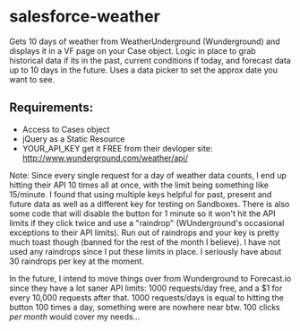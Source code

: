 salesforce-weather
==================

Gets 10 days of weather from WeatherUnderground (Wunderground) and displays it in a VF page on your Case object. Logic in place to grab historical data if its in the past, current conditions if today, and forecast data up to 10 days in the future. Uses a data picker to set the approx date you want to see.

Requirements:
-------------

* Access to Cases object
* jQuery as a Static Resource
* YOUR_API_KEY get it FREE from their devloper site: http://www.wunderground.com/weather/api/

Note: Since every single request for a day of weather data counts, I end up hitting their API 10 times all at once, with the limit being something like 15/minute. I found that using multiple keys helpful for past, present and future data as well as a different key for testing on Sandboxes. There is also some code that will disable the button for 1 minute so it won't hit the API limits if they click twice and use a "raindrop" (WUnderground's occasional exceptions to their API limits). Run out of raindrops and your key is pretty much toast though (banned for the rest of the month I believe). I have not used any raindrops since I put these limits in place. I seriously have about 30 raindrops per key at the moment.

In the future, I intend to move things over from Wunderground to Forecast.io since they have a lot saner API limits: 1000 requests/day free, and a $1 for every 10,000 requests after that. 1000 requests/days is equal to hitting the button 100 times a day, something were are nowhere near btw. 100 clicks *per month* would cover my needs...

